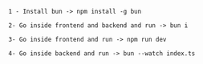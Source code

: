 ````
1 - Install bun -> npm install -g bun
````

````
2- Go inside frontend and backend and run -> bun i
````

````
3- Go inside frontend and run -> npm run dev
````

````
4- Go inside backend and run -> bun --watch index.ts
````


